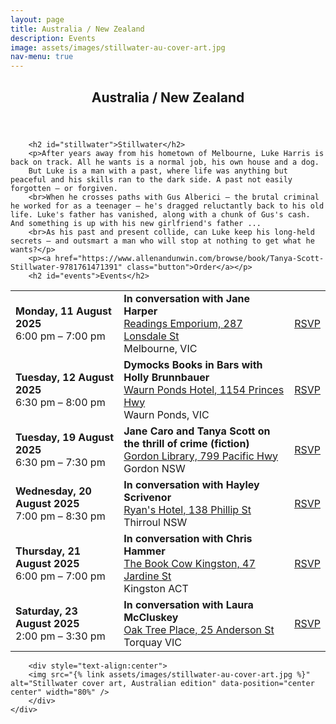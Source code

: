 ```yaml
---
layout: page
title: Australia / New Zealand
description: Events
image: assets/images/stillwater-au-cover-art.jpg
nav-menu: true
---
```


<!-- Main -->
<div id="main" class="alt">

<!-- One -->
<section id="one">
	<div class="inner">
		<header class="major">
			<h1>Australia / New Zealand</h1>
		</header>

		<h2 id="stillwater">Stillwater</h2>
		<p>After years away from his hometown of Melbourne, Luke Harris is back on track. All he wants is a normal job, his own house and a dog.
		But Luke is a man with a past, where life was anything but peaceful and his skills ran to the dark side. A past not easily forgotten – or forgiven.
		<br>When he crosses paths with Gus Alberici – the brutal criminal he worked for as a teenager – he's dragged reluctantly back to his old life. Luke's father has vanished, along with a chunk of Gus's cash. And something is up with his new girlfriend's father ...
		<br>As his past and present collide, can Luke keep his long-held secrets – and outsmart a man who will stop at nothing to get what he wants?</p>
		<p><a href="https://www.allenandunwin.com/browse/book/Tanya-Scott-Stillwater-9781761471391" class="button">Order</a></p>
		<h2 id="events">Events</h2>
<table>
  <tr>
    <td><strong>Monday, 11 August 2025</strong><br>6:00 pm – 7:00 pm</td>
    <td><strong>In conversation with Jane Harper</strong><br>
        <a href="https://www.google.com/maps/place/Readings+Emporium/@-37.8129199,144.9634254,17z/data=!3m2!4b1!5s0x6ad642ca86d989d7:0x61bc362b979752d0!4m6!3m5!1s0x6ad6433bc618b743:0x4711aba02507a40e!8m2!3d-37.8129199!4d144.9634254!16s%2Fg%2F11rk56yh0p?entry=ttu&g_ep=EgoyMDI1MDczMC4wIKXMDSoASAFQAw%3D%3D">Readings Emporium, 287 Lonsdale St</a><br>Melbourne, VIC</td>
    <td><a href="https://www.trybooking.com/events/landing/1417402" class="button">RSVP</a></td>
  </tr>
  <tr>
    <td><strong>Tuesday, 12 August 2025</strong><br>6:30 pm – 8:00 pm</td>
    <td><strong>Dymocks Books in Bars with Holly Brunnbauer</strong><br>
        <a href="https://www.google.com/maps/place/Waurn+Ponds+Hotel/@-38.2023776,144.3065422,17z/data=!4m9!3m8!1s0x6ad46d4038d042c1:0xe0cd26d48466e9dc!5m2!4m1!1i2!8m2!3d-38.2023776!4d144.3091171!16s%2Fg%2F11_s8zqmx?entry=ttu&g_ep=EgoyMDI1MDczMC4wIKXMDSoASAFQAw%3D%3D">Waurn Ponds Hotel, 1154 Princes Hwy</a><br>Waurn Ponds, VIC</td>
    <td><a href="https://www.trybooking.com/events/landing/1415952" class="button">RSVP</a></td>
  </tr>
  <tr>
    <td><strong>Tuesday, 19 August 2025</strong><br>6:30 pm – 7:30 pm</td>
    <td><strong>Jane Caro and Tanya Scott on the thrill of crime (fiction)</strong><br>
        <a href="https://www.google.com/maps/place/Gordon+Library/@-33.7538026,151.1496784,17z/data=!3m1!4b1!4m6!3m5!1s0x6b12a88879f185e7:0x73642ebc8fdbb619!8m2!3d-33.7538026!4d151.1522533!16s%2Fg%2F1tf0qs5y?entry=ttu&g_ep=EgoyMDI1MDczMC4wIKXMDSoASAFQAw%3D%3D">Gordon Library, 799 Pacific Hwy</a><br>Gordon NSW</td>
    <td><a href="https://krg-events.bookable.net.au/#!/event-detail/ev_d71419aab3224176bb3665623d66cbcd" class="button">RSVP</a></td>
  </tr>
  <tr>
    <td><strong>Wednesday, 20 August 2025</strong><br>7:00 pm – 8:30 pm</td>
    <td><strong>In conversation with Hayley Scrivenor</strong><br>
        <a href="https://www.google.com/maps/place/Ryan's+Hotel/@-34.3172243,150.9142757,17z/data=!4m9!3m8!1s0x6b131fcf1b68dc23:0xbd492a08a5cfb0db!5m2!4m1!1i2!8m2!3d-34.3172243!4d150.9168506!16s%2Fg%2F1tcvt_z5?entry=ttu&g_ep=EgoyMDI1MDczMC4wIKXMDSoASAFQAw%3D%3D">Ryan's Hotel, 138 Phillip St</a><br>Thirroul NSW</td>
    <td><a href="https://events.humanitix.com/tanya-scott-author-event" class="button">RSVP</a></td>
  </tr>
  <tr>
    <td><strong>Thursday, 21 August 2025</strong><br>6:00 pm – 7:00 pm</td>
    <td><strong>In conversation with Chris Hammer</strong><br>
        <a href="https://www.google.com/maps/place/The+Book+Cow+Kingston/@-35.3157499,149.1398334,17z/data=!3m1!4b1!4m6!3m5!1s0x6b164d617424cd77:0x53eb9b0b44214247!8m2!3d-35.3157499!4d149.1424083!16s%2Fg%2F11llb9qxtv?entry=ttu&g_ep=EgoyMDI1MDczMC4wIKXMDSoASAFQAw%3D%3D">The Book Cow Kingston, 47 Jardine St</a><br>Kingston ACT</td>
    <td><a href="https://events.humanitix.com/book-launch-stillwater-by-tanya-scott" class="button">RSVP</a></td>
  </tr>
  <tr>
    <td><strong>Saturday, 23 August 2025</strong><br>2:00 pm – 3:30 pm</td>
    <td><strong>In conversation with Laura McCluskey</strong><br>
        <a href="https://www.google.com/maps/place/25+Anderson+St,+Torquay+VIC+3228/@-38.3337458,144.3183743,17z/data=!3m1!4b1!4m6!3m5!1s0x6ad46f14c8f6acbb:0x9436d8f340ff8ef5!8m2!3d-38.3337458!4d144.3209492!16s%2Fg%2F11rp380nvz?entry=ttu&g_ep=EgoyMDI1MDczMC4wIKXMDSoASAFQAw%3D%3D">Oak Tree Place, 25 Anderson St</a><br>Torquay VIC</td>
    <td><a href="https://events.humanitix.com/stillwater-book-launch-with-tanya-scott" class="button">RSVP</a></td>
  </tr>
</table>

		<div style="text-align:center">
		<img src="{% link assets/images/stillwater-au-cover-art.jpg %}" alt="Stillwater cover art, Australian edition" data-position="center center" width="80%" />
		</div>
	</div>
</section>

</div>

